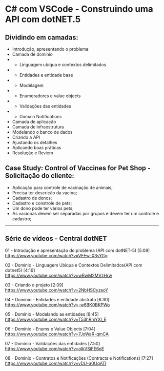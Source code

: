 # C# com VSCode - Construindo uma API com dotNET.5

## Dividindo em camadas:
- Introdução, apresentando o problema
- Camada de domínio
- - Linguagem ubíqua e contextos delimitados
- - Entidades e entidade base
- - Modelagem
- - Enumeradores e value objects
- - Validações das entidades
- - Domain Notifications
- Camada de aplicação
- Camada de infraestrutura
- Modelando o banco de dados
- Criando a API
- Ajustando os detalhes
- Aplicando boas práticas
- Resolução e Reviem

## Case Study: Control of Vaccines for Pet Shop - Solicitação do cliente:
- Aplicação para controle de vacinação de animais;
- Precisa ter descrição da vacina;
- Cadastro de donos;
- Cadastro e constrole de pets;
- Um dono pode ter vários pets;
- As vacionas devem ser separadas por grupos e devem ter um controle e cadastro;

<hr>

## Série de vídeos - Central dotNET

01 - Introdução e apresentação do problema (API com dotNET-5) [5:09]<br>
https://www.youtube.com/watch?v=VEEw-X3sYGg

02 - Domínio - Linguagem Ubíqua e Contextos Delimitados(API com dotnet5) [4:16]<br>
https://www.youtube.com/watch?v=wRwM2MVzHrw

03 - Criando o projeto [2:09]<br>
https://www.youtube.com/watch?v=2NbHSCyzeoY

04 - Domínio - Entidades e entidade abstrata [6:30]<br>
https://www.youtube.com/watch?v=-w6BK0BKPWo

05 - Domínio - Modelando as entidades [8:45]<br>
https://www.youtube.com/watch?v=T53hRmYXl_E

06 - Domínio - Enums e Value Objects [7:04]<br>
https://www.youtube.com/watch?v=7JoWaR-qmCA

07 - Domínio - Validações das entidades [7:50]<br>
https://www.youtube.com/watch?v=olkVSiFE6qE

08 - Domínio - Contratos e Notificações (Contracts e Notifications) [7:27]<br>
https://www.youtube.com/watch?v=vDU-a0UqATI
